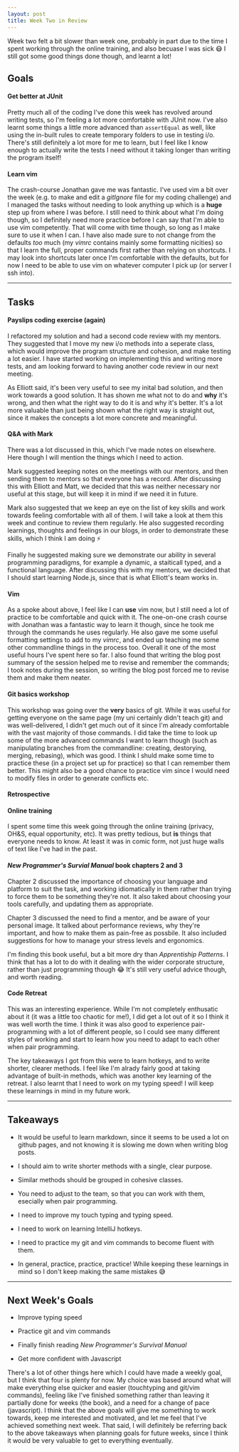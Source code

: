 ```yaml
---
layout: post
title: Week Two in Review
---
```


Week two felt a bit slower than week one, probably in part due to the time I spent working through the online training, and also becuase I was sick :mask: I still got some good things done though, and learnt a lot!

## Goals

#### Get better at JUnit

Pretty much all of the coding I've done this week has revolved around writing tests, so I'm feeling a lot more comfortable with JUnit now. I've also learnt some things a little more advanced than `assertEqual` as well, like using the in-built rules to create temporary folders to use in testing i/o. There's still definitely a lot more for me to learn, but I feel like I know enough to actually write the tests I need without it taking longer than writing the program itself!

#### Learn vim

The crash-course Jonathan gave me was fantastic. I've used vim a bit over the week (e.g. to make and edit a _gitIgnore_ file for my coding challenge) and I managed the tasks without needing to look anything up which is a **huge** step up from where I was before. I still need to think about what I'm doing though, so I definitely need more practice before I can say that I'm able to use vim competently. That will come with time though, so long as I make sure to use it when I can. I have also made sure to not change from the defaults _too_ much (my _vimrc_ contains mainly some formatting nicities) so that I learn the full, proper commands first rather than relying on shortcuts. I may look into shortcuts later once I'm comfortable with the defaults, but for now I need to be able to use vim on whatever computer I pick up (or server I ssh into).

---

## Tasks

#### Payslips coding exercise (again)

I refactored my solution and had a second code review with my mentors. They suggested that I move my new i/o methods into a seperate class, which would improve the program structure and cohesion, and make testing a lot easier. I have started working on implementing this and writing more tests, and am looking forward to having another code review in our next meeting.

As Elliott said, it's been very useful to see my inital bad solution, and then work towards a good solution. It has shown me what not to do and **why** it's wrong, and then what the right way to do it is and why it's better. It's a lot more valuable than just being shown what the right way is straight out, since it makes the concepts a lot more concrete and meaningful.

#### Q&A with Mark

There was a lot discussed in this, which I've made notes on elsewhere. Here though I will mention the things which I need to action.

Mark suggested keeping notes on the meetings with our mentors, and then sending them to mentors so that everyone has a record. After discussing this with Elliott and Matt, we decided that this was neither necessary nor useful at this stage, but will keep it in mind if we need it in future.

Mark also suggested that we keep an eye on the list of key skills and work towards feeling comfortable with all of them. I will take a look at them this week and continue to review them regularly. He also suggested recording learnings, thoughts and feelings in our blogs, in order to demonstrate these skills, which I think I am doing :zap:

Finally he suggested making sure we demonstrate our ability in several programming paradigms, for example a dynamic, a staiticall typed, and a functional language. After discussing this with my mentors, we decided that I should start learning Node.js, since that is what Elliott's team works in.

#### Vim

As a spoke about above, I feel like I can **use** vim now, but I still need a lot of practice to be comfortable and quick with it. The one-on-one crash course with Jonathan was a fantastic way to learn it though, since he took me through the commands he uses regularly. He also gave me some useful formatting settings to add to my _vimrc_, and ended up teaching me some other commandline things in the process too. Overall it one of the most useful hours I've spent here so far. I also found that writing the blog post summary of the session helped me to revise and remember the commands; I took notes during the session, so writing the blog post forced me to revise them and make them neater.

#### Git basics workshop

This workshop was going over the **very** basics of git. While it was useful for getting everyone on the same page (my uni certainly didn't teach git) and was well-delivered, I didn't get much out of it since I'm already comfortable with the vast majority of those commands. I did take the time to look up some of the more advanced commands I want to learn though (such as manipulating branches from the commandline: creating, destorying, merging, rebasing), which was good. I think I shuld make some time to practice these (in a project set up for practice) so that I can remember them better. This might also be a good chance to practice vim since I would need to modify files in order to generate conflicts etc.

#### Retrospective



#### Online training

I spent some time this week going through the online training (privacy, OH&S, equal opportunity, etc). It was pretty tedious, but **is** things that everyone needs to know. At least it was in comic form, not just huge walls of text like I've had in the past.

#### _New Programmer's Survial Manual_ book chapters 2 and 3

Chapter 2 discussed the importance of choosing your language and platform to suit the task, and working idiomatically in them rather than trying to force them to be something they're not. It also taked about choosing your tools carefully, and updating them as appropriate.

Chapter 3 discussed the need to find a mentor, and be aware of your personal image. It talked about performance reviews, why they're important, and how to make them as pain-free as possbile. It also included suggestions for how to manage your stress levels and ergonomics.

I'm finding this book useful, but a bit more dry than _Apprentiship Patterns_. I think that has a lot to do with it dealing with the wider corporate structure, rather than just programming though :joy: It's still very useful advice though, and worth reading.

#### Code Retreat

This was an interesting experience. While I'm not completely enthusatic about it (it was a little too chaotic for me!), I did get a lot out of it so I think it was well worth the time. I think it was also good to experience pair-programming with a lot of different people, so I could see many different styles of working and start to learn how you need to adapt to each other when pair programming.

The key takeaways I got from this were to learn hotkeys, and to write shorter, clearer methods. I feel like I'm alrady fairly good at taking advantage of built-in methods, which was another key learning of the retreat. I also learnt that I need to work on my typing speed! I will keep these learnings in mind in my future work.

---

## Takeaways

* It would be useful to learn markdown, since it seems to be used a lot on github pages, and not knowing it is slowing me down when writing blog posts.

* I should aim to write shorter methods with a single, clear purpose.

* Similar methods should be grouped in cohesive classes.

* You need to adjust to the team, so that you can work with them, esecially when pair programming.

* I need to improve my touch typing and typing speed.

* I need to work on learning IntelliJ hotkeys.

* I need to practice my git and vim commands to become fluent with them.

* In general, practice, practice, practice! While keeping these learnings in mind so I don't keep making the same mistakes :sweat_smile:

---

## Next Week's Goals

* Improve typing speed

* Practice git and vim commands

* Finally finish reading _New Programmer's Survival Manual_

* Get more confident with Javascript

There's a lot of other things here which I could have made a weekly goal, but I think that four is plenty for now. My choice was based around what will make everything else quicker and easier (touchtyping and git/vim commands), feeling like I've finished something rather than leaving it partially done for weeks (the book), and a need for a change of pace (javascript). I think that the above goals will give me something to work towards, keep me interested and motivated, and let me feel that I've achieved something next week. That said, I will definitely be referring back to the above takeaways when planning goals for future weeks, since I think it would be very valuable to get to everything eventually.
